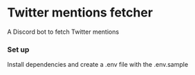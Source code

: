 # Twitter mentions fetcher

A Discord bot to fetch Twitter mentions

### Set up

Install dependencies and create a .env file with the .env.sample
